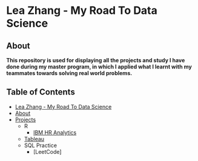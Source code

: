 # Lea Zhang - My Road To Data Science
## About
**This repository is used for displaying all the projects and study I have done during my master program, in which I applied what I learnt with my teammates towards solving real world problems.**
## Table of Contents
- [Lea Zhang - My Road To Data Science](#lea-zhang---my-road-to-data-science)
- [About](#about)
- [Projects](#projects)
  - R
    - [IBM HR Analytics](https://github.com/lea1206zhang/Lea-Zhang_MyRoadToDataScience/blob/master/IBM%20HR%20Analytics.md) 
  - [Tableau](https://public.tableau.com/profile/lea.zhang#!/)
  - SQL Practice
    - [LeetCode]


